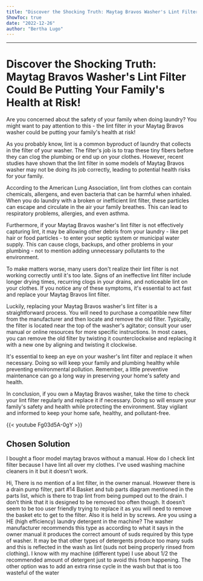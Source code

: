 ```yaml
---
title: "Discover the Shocking Truth: Maytag Bravos Washer's Lint Filter Could Be Putting Your Family's Health at Risk!"
ShowToc: true 
date: "2022-12-26"
author: "Bertha Lugo"
---
```

*****
# Discover the Shocking Truth: Maytag Bravos Washer's Lint Filter Could Be Putting Your Family's Health at Risk!

Are you concerned about the safety of your family when doing laundry? You might want to pay attention to this - the lint filter in your Maytag Bravos washer could be putting your family's health at risk!

As you probably know, lint is a common byproduct of laundry that collects in the filter of your washer. The filter's job is to trap these tiny fibers before they can clog the plumbing or end up on your clothes. However, recent studies have shown that the lint filter in some models of Maytag Bravos washer may not be doing its job correctly, leading to potential health risks for your family.

According to the American Lung Association, lint from clothes can contain chemicals, allergens, and even bacteria that can be harmful when inhaled. When you do laundry with a broken or inefficient lint filter, these particles can escape and circulate in the air your family breathes. This can lead to respiratory problems, allergies, and even asthma.

Furthermore, if your Maytag Bravos washer's lint filter is not effectively capturing lint, it may be allowing other debris from your laundry - like pet hair or food particles - to enter your septic system or municipal water supply. This can cause clogs, backups, and other problems in your plumbing - not to mention adding unnecessary pollutants to the environment.

To make matters worse, many users don't realize their lint filter is not working correctly until it's too late. Signs of an ineffective lint filter include longer drying times, recurring clogs in your drains, and noticeable lint on your clothes. If you notice any of these symptoms, it's essential to act fast and replace your Maytag Bravos lint filter.

Luckily, replacing your Maytag Bravos washer's lint filter is a straightforward process. You will need to purchase a compatible new filter from the manufacturer and then locate and remove the old filter. Typically, the filter is located near the top of the washer's agitator; consult your user manual or online resources for more specific instructions. In most cases, you can remove the old filter by twisting it counterclockwise and replacing it with a new one by aligning and twisting it clockwise.

It's essential to keep an eye on your washer's lint filter and replace it when necessary. Doing so will keep your family and plumbing healthy while preventing environmental pollution. Remember, a little preventive maintenance can go a long way in preserving your home's safety and health.

In conclusion, if you own a Maytag Bravos washer, take the time to check your lint filter regularly and replace it if necessary. Doing so will ensure your family's safety and health while protecting the environment. Stay vigilant and informed to keep your home safe, healthy, and pollutant-free.

{{< youtube Fg03d5A-0gY >}} 



## Chosen Solution
 I bought a floor model maytag bravos without a manual. How do I check lint filter because I have lint all over my clothes. I've used washing machine cleaners in it but it doesn't work.

 Hi,
There is no mention of a lint filter, in the owner manual.
However there is a drain pump filter, part #14 Basket and tub parts diagram mentioned in the parts list, which is there to trap lint from being pumped out to the drain.
I don’t think that it is designed to be removed too often though. It doesn’t seem to be too user friendly trying to replace it as you will need to remove the basket etc to get to the filter. Also it is held in by screws.
Are you using a HE (high efficiency) laundry detergent in the machine?
The washer manufacturer recommends this type as according to what it says in the owner manual it produces the correct amount of suds required by this type of washer. It may be that other types of detergents produce too many suds and this is reflected in the wash as lint (suds not being properly rinsed from clothing). I know with my machine (different type) I use about 1/2 the recommended amount of detergent just to avoid this from happening. The other option was to add an extra rinse cycle in the wash but that is too wasteful of the water





